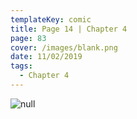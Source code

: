 ```yaml
---
templateKey: comic
title: Page 14 | Chapter 4
page: 83
cover: /images/blank.png
date: 11/02/2019
tags:
  - Chapter 4
---
```

![null](/images/0083-4-14.png)
